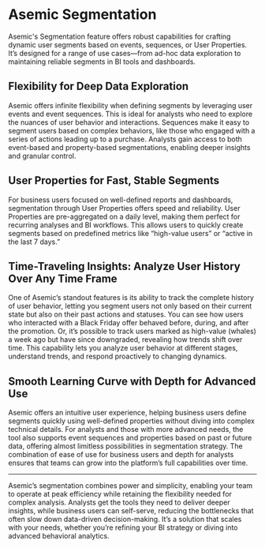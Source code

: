 # Asemic Segmentation

Asemic's Segmentation feature offers robust capabilities for crafting dynamic user segments based on events, sequences, or User Properties. It’s designed for a range of use cases—from ad-hoc data exploration to maintaining reliable segments in BI tools and dashboards.

## Flexibility for Deep Data Exploration

Asemic offers infinite flexibility when defining segments by leveraging user events and event sequences. This is ideal for analysts who need to explore the nuances of user behavior and interactions. Sequences make it easy to segment users based on complex behaviors, like those who engaged with a series of actions leading up to a purchase. Analysts gain access to both event-based and property-based segmentations, enabling deeper insights and granular control.

## User Properties for Fast, Stable Segments

For business users focused on well-defined reports and dashboards, segmentation through User Properties offers speed and reliability. User Properties are pre-aggregated on a daily level, making them perfect for recurring analyses and BI workflows. This allows users to quickly create segments based on predefined metrics like “high-value users” or “active in the last 7 days.”

## Time-Traveling Insights: Analyze User History Over Any Time Frame

One of Asemic’s standout features is its ability to track the complete history of user behavior, letting you segment users not only based on their current state but also on their past actions and statuses. You can see how users who interacted with a Black Friday offer behaved before, during, and after the promotion. Or, it’s possible to track users marked as high-value (whales) a week ago but have since downgraded, revealing how trends shift over time.
This capability lets you analyze user behavior at different stages, understand trends, and respond proactively to changing dynamics.

## Smooth Learning Curve with Depth for Advanced Use

Asemic offers an intuitive user experience, helping business users define segments quickly using well-defined properties without diving into complex technical details. For analysts and those with more advanced needs, the tool also supports event sequences and properties based on past or future data, offering almost limitless possibilities in segmentation strategy. The combination of ease of use for business users and depth for analysts ensures that teams can grow into the platform’s full capabilities over time.

---

Asemic’s segmentation combines power and simplicity, enabling your team to operate at peak efficiency while retaining the flexibility needed for complex analysis. Analysts get the tools they need to deliver deeper insights, while business users can self-serve, reducing the bottlenecks that often slow down data-driven decision-making. It’s a solution that scales with your needs, whether you’re refining your BI strategy or diving into advanced behavioral analytics.
